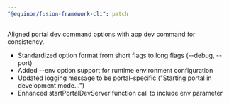 ```yaml
---
"@equinor/fusion-framework-cli": patch
---
```


Aligned portal dev command options with app dev command for consistency.

- Standardized option format from short flags to long flags (--debug, --port)
- Added --env option support for runtime environment configuration
- Updated logging message to be portal-specific ("Starting portal in development mode...")
- Enhanced startPortalDevServer function call to include env parameter
